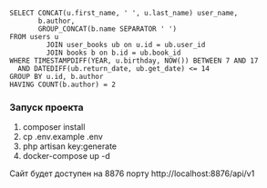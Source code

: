 ```mysql
SELECT CONCAT(u.first_name, ' ', u.last_name) user_name,
       b.author,
       GROUP_CONCAT(b.name SEPARATOR ' ')
FROM users u
         JOIN user_books ub on u.id = ub.user_id
         JOIN books b on b.id = ub.book_id
WHERE TIMESTAMPDIFF(YEAR, u.birthday, NOW()) BETWEEN 7 AND 17
  AND DATEDIFF(ub.return_date, ub.get_date) <= 14
GROUP BY u.id, b.author
HAVING COUNT(b.author) = 2
```

### Запуск проекта
1. composer install 
2. cp .env.example .env
3. php artisan key:generate
4. docker-compose up -d

Сайт будет доступен на 8876 порту
http://localhost:8876/api/v1
